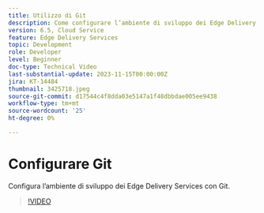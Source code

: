 ```yaml
---
title: Utilizzo di Git
description: Come configurare l’ambiente di sviluppo dei Edge Delivery Services con Git.
version: 6.5, Cloud Service
feature: Edge Delivery Services
topic: Development
role: Developer
level: Beginner
doc-type: Technical Video
last-substantial-update: 2023-11-15T00:00:00Z
jira: KT-14484
thumbnail: 3425718.jpeg
source-git-commit: d17544c4f8dda03e5147a1f48dbbdae005ee9438
workflow-type: tm+mt
source-wordcount: '25'
ht-degree: 0%

---
```



# Configurare Git

Configura l’ambiente di sviluppo dei Edge Delivery Services con Git.

>[!VIDEO](https://video.tv.adobe.com/v/3425718/?learn=on)
